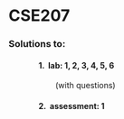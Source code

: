 # CSE207
>
### Solutions to:
#### &nbsp;&nbsp;&nbsp;&nbsp;&nbsp;&nbsp;&nbsp;&nbsp;&nbsp;&nbsp;&nbsp;&nbsp;&nbsp;&nbsp;&nbsp;&nbsp;**1.** &nbsp;lab: 1, 2, 3, 4, 5, 6
&nbsp;&nbsp;&nbsp;&nbsp;&nbsp;&nbsp;&nbsp;&nbsp;&nbsp;&nbsp;&nbsp;&nbsp;&nbsp;&nbsp;&nbsp;&nbsp;&nbsp;&nbsp;&nbsp;&nbsp;&nbsp;(with questions)
#### &nbsp;&nbsp;&nbsp;&nbsp;&nbsp;&nbsp;&nbsp;&nbsp;&nbsp;&nbsp;&nbsp;&nbsp;&nbsp;&nbsp;&nbsp;&nbsp;**2.** &nbsp;assessment: 1
